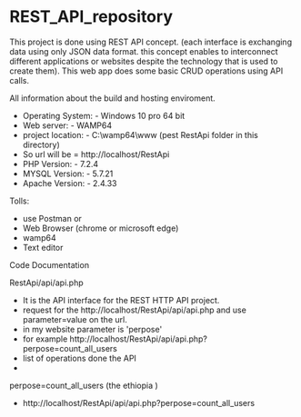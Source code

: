 # REST_API_repository
This project is done using REST API concept. (each interface is exchanging data using only JSON data format. this concept enables to interconnect different applications or websites despite the technology that is used to create them). This web app does some basic CRUD operations using API calls.


All information about the build and hosting enviroment.

- Operating System: - Windows 10 pro 64 bit
- Web server: - WAMP64
- project location: - C:\wamp64\www    (pest RestApi folder in this directory)
- So url will be = http://localhost/RestApi
- PHP Version: - 7.2.4
- MYSQL Version: - 5.7.21
- Apache Version: - 2.4.33


Tolls:
- use Postman or
- Web Browser (chrome or microsoft edge)
- wamp64
- Text editor

Code Documentation

RestApi/api/api.php
- It is the API interface for the REST HTTP API project.
- request for the http://localhost/RestApi/api/api.php and use parameter=value on the url.
- in my website parameter is 'perpose' 
- for example http://localhost/RestApi/api/api.php?perpose=count_all_users
- list of operations done the API
- 
perpose=count_all_users (the ethiopia )
- http://localhost/RestApi/api/api.php?perpose=count_all_users
